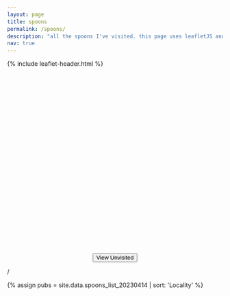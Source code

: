 ```yaml
---
layout: page
title: spoons
permalink: /spoons/
description: "all the spoons I've visited. this page uses leafletJS and plugins thereof (locatecontrol, markercluster); and has been created to assist in my learning of leafletJS."
nav: true
---
```


{% include leaflet-header.html %}

<div id="container-map">
    <div id="map" class="mb-3" style="height: 30em; border-radius: 5px;"></div>
</div>
<center>
    <button class="btn mb-3" id="visited" onclick="handleVisitedSwap()">
        <i class="fas fa-map-marker-alt"></i>
        <span id="visited-shown-text">View Unvisited</span>
    </button>
</center>

<div class="progress mb-1">
  <div class="progress-bar" id="pubProgressbar" role="progressbar" aria-valuenow="0" aria-valuemin="0" aria-valuemax="100"></div>
</div>
  <p class="text-center mb-3"><span id="progressLeft"></span> / <span id="progressRight"></span></p>

{% assign pubs = site.data.spoons_list_20230414 | sort: 'Locality' %}
<div class="card-columns" style="display: inline-block;" id="cards-landing">
</div>

<style>

.leaflet-marker-icon {
    border-radius: 5px;
}

.dumb-a {
    text-decoration:none;
    transition: all 0.1s linear;
    z-index: 100;
}
.dumb-a:hover {
    z-index: 1000;
    text-decoration:none;
    transform: scale(1.05);
    filter: brightness(1.05);
    border-radius: 0.5em;
}

#cluster-switch {
    background-color: red;
}

.leaflet-cluster-switch {
    margin-top: 10px;
    margin-left: 10px;
}

</style>


<script>
    const tileURL = {{ site.maps.tiles.spoons | jsonify}}
    unvisitedShown = false;

    var spoonsIcon = L.icon({
        iconUrl: '/assets/img/spoons-icon.png',
        iconSize: [24, 24],
    });

    var greySpoonsIcon = L.divIcon({
        // iconUrl: '/assets/img/spoons-icon.png',
        iconSize: [24, 24],
        html: '<img alt="W" src="/assets/img/spoons-icon.png" style="display: block; color: white; width: 100%; height: 100%;background-color: grey; filter: sepia(); "></img>'
    });

    var closedSpoonsIcon = L.icon({
        iconUrl: '/assets/img/closed-spoons-icon.png',
        iconSize: [24, 24],
    });


    var pubPoints = {{ site.data.spoons_list_20230414 | jsonify }};
    // console.log(pubPoints);
    var map = L.map('map').setView([53.19059056109805, -1.864886360220277], 8);

    var tl = L.tileLayer(tileURL, {
        maxZoom: 19,
        attribution: '&copy; <a href="http://www.openstreetmap.org/copyright">OpenStreetMap</a>'
    }).addTo(map);

    function handleLocationError() {
        console.log("Location refused");
    }

    var lc = L.control.locate({keepCurrentZoomLevel:true,onLocationError: handleLocationError,}).addTo(map);

    lc.start();

    var visitedMarkers = L.markerClusterGroup();
    var unvisitedMarkers = L.markerClusterGroup();

    var count = 0;


    for (i in pubPoints) {
        let pub = pubPoints[i];
        if (pub.Visited == "Y") {
            var marker = L.marker([pub.Latitude,pub.Longitude,], {icon: (pub.Closed == "Y") ? closedSpoonsIcon : spoonsIcon})
            marker.bindPopup(`<center><a href="${pub.SourceURL}"><b>${pub.pubName}</b></a><br>${pub.Locality}</center>`);
            visitedMarkers.addLayer(marker);
            count += 1;
            
            let cardA = document.createElement("a");
            cardA.classList.add("dumb-a");

            cardA.href = pub.SourceURL;

            let card = document.createElement("div");
            card.classList.add("card");
            card.classList.add("shadow-none");
            card.classList.add("border-black");
            card.classList.add("mb-3");
            card.classList.add("text-center");
            card.classList.add("card-block");
            card.classList.add("d-flex");
            card.classList.add("dumb-a");
            if (pub.Closed == "Y") {
                card.classList.add("bg-danger");
            }
            
            let cardInner = document.createElement("div");
            cardInner.classList.add("card-body");
            cardInner.classList.add("align-items-center");
            cardInner.classList.add("d-flex");
            cardInner.classList.add("justify-content-center");
            cardInner.style.height = "6em";

            let cardInnerText = document.createElement("h5");
            cardInnerText.classList.add("card-title");
            if (pub.Closed == "Y") {
                cardInnerText.innerHTML = "<br>" + pub.pubName + "<br><small>Closed</small>";
            } else {
                cardInnerText.innerHTML = pub.pubName;
            }

            let cardFooter = document.createElement("div");
            cardFooter.classList.add("card-footer");
            
            let cardFooterText = document.createElement("p");
            cardFooterText.classList.add("card-text");
            cardFooterText.innerHTML = pub.Locality;
            
            cardFooter.innerHTML = cardFooterText.outerHTML;
            cardInner.innerHTML = cardInnerText.outerHTML;

            card.innerHTML = cardInner.outerHTML + cardFooter.outerHTML;
            cardA.innerHTML = card.outerHTML;

            cardInner.appendChild(cardInnerText);
            cardFooter.innerHTML = cardFooterText.outerHTML;
            
            document.getElementById("cards-landing").appendChild(cardA);
        } else {
            var marker = L.marker([pub.Latitude,pub.Longitude,], {icon: (pub.Closed == "Y") ? closedSpoonsIcon : greySpoonsIcon})
            marker.bindPopup(`<center><a href="${pub.SourceURL}"><b>${pub.pubName}</b></a><br>${pub.Locality}</center><center><small><i>Unvisited</i></small></center>`);
            unvisitedMarkers.addLayer(marker);

        }
    }
    
    map.addLayer(visitedMarkers);
    // map.addLayer(unvisitedMarkers);
    // unvisitedShown = true;

    
    document.getElementById("progressLeft").innerHTML = count;
    document.getElementById("progressRight").innerHTML = pubPoints.length;


    document.getElementById("pubProgressbar").ariaValueMax = pubPoints.length;
    document.getElementById("pubProgressbar").ariaValueNow = count;

    document.getElementById("pubProgressbar").style.width = (count / pubPoints.length * 100) + "%";

    function handleVisitedSwap() {
        if (unvisitedShown) {
            map.removeLayer(unvisitedMarkers);
            document.getElementById("visited-shown-text").innerHTML = "View Unvisited";
            unvisitedShown = false;
        } else {
            map.addLayer(unvisitedMarkers);
            document.getElementById("visited-shown-text").innerHTML = "Hide Unvisited";
            unvisitedShown = true;
        }
    }
</script>
